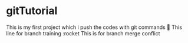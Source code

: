 # gitTutorial

This is my first project which i push the codes with git commands 🚀 
This line for branch training :rocket
This is for branch merge conflict